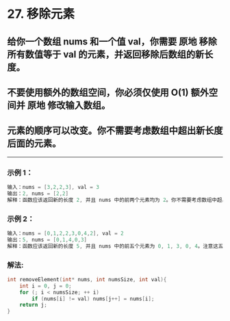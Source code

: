 # **27. 移除元素**

## 给你一个数组 nums 和一个值 val，你需要 原地 移除所有数值等于 val 的元素，并返回移除后数组的新长度。

## 不要使用额外的数组空间，你必须仅使用 O(1) 额外空间并 原地 修改输入数组。

## 元素的顺序可以改变。你不需要考虑数组中超出新长度后面的元素。

---

### **示例 1：**

```c
输入：nums = [3,2,2,3], val = 3
输出：2, nums = [2,2]
解释：函数应该返回新的长度 2, 并且 nums 中的前两个元素均为 2。你不需要考虑数组中超出新长度后面的元素。例如，函数返回的新长度为 2 ，而 nums = [2,2,3,3] 或 nums = [2,2,0,0]，也会被视作正确答案。
```

### **示例 2：**

```c
输入：nums = [0,1,2,2,3,0,4,2], val = 2
输出：5, nums = [0,1,4,0,3]
解释：函数应该返回新的长度 5, 并且 nums 中的前五个元素为 0, 1, 3, 0, 4。注意这五个元素可为任意顺序。你不需要考虑数组中超出新长度后面的元素。
```

### **解法:**

```c
int removeElement(int* nums, int numsSize, int val){
    int i = 0, j = 0;
    for (; i < numsSize; ++ i)
        if (nums[i] != val) nums[j++] = nums[i];
    return j;
}
```
